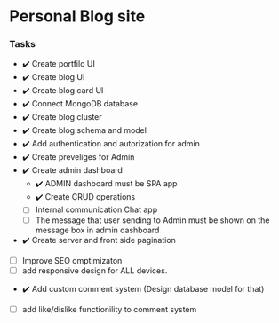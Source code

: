 # Personal Blog site


### Tasks
- ✔️ Create portfilo UI 
- ✔️ Create blog UI
- ✔️ Create blog card UI
- ✔️ Connect MongoDB database
- ✔️ Create blog cluster
- ✔️ Create blog schema and model 
- ✔️ Add authentication and autorization for admin
- ✔️ Create preveliges for Admin
- ✔️ Create admin dashboard
  - ✔️ ADMIN dashboard must be SPA app
  - ✔️ Create CRUD operations
  - [ ] Internal communication Chat app
  - [ ] The message that user sending to Admin must be shown on the message box in admin dashboard
- ✔️ Create server and front side pagination
- [ ] Improve SEO omptimizaton
- [ ] add responsive design for ALL devices.
- ✔️ Add custom comment system (Design database model for that)
- [ ] add like/dislike functionility to comment system

    



